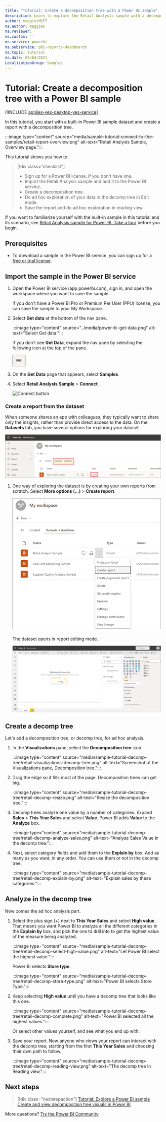 ```yaml
---
title: "Tutorial: Create a decomposition tree with a Power BI sample"
description: Learn to explore the Retail Analysis sample with a decomposition tree in the Power BI service.
author: maggiesMSFT
ms.author: maggies
ms.reviewer: 
ms.custom: ''
ms.service: powerbi
ms.subservice: pbi-reports-dashboards
ms.topic: tutorial
ms.date: 08/04/2021
LocalizationGroup: Samples
---
```

# Tutorial: Create a decomposition tree with a Power BI sample

[!INCLUDE [applies-yes-desktop-yes-service](../includes/applies-yes-desktop-yes-service.md)]

In this tutorial, you start with a built-in Power BI sample dataset and create a report with a decomposition tree. 

:::image type="content" source="media/sample-tutorial-connect-to-the-samples/retail-report-overview.png" alt-text="Retail Analysis Sample, Overview page.":::

This tutorial shows you how to: 

> [!div class="checklist"]
> * Sign up for a Power BI license, if you don't have one.
> * Import the Retail Analysis sample and add it to the Power BI service.
> * Create a decomposition tree.
> * Do ad hoc exploration of your data in the decomp tree in Edit mode.
> * Save the report and do ad hoc exploration in reading view.

If you want to familiarize yourself with the built-in sample in this tutorial and its scenario, see [Retail Analysis sample for Power BI: Take a tour](sample-retail-analysis.md) before you begin.

## Prerequisites

- To download a sample in the Power BI service, you can sign up for a [free or trial license](../fundamentals/service-self-service-signup-purchase-for-power-bi.md).


## Import the sample in the Power BI service

1. Open the Power BI service (app.powerbi.com), sign in, and open the workspace where you want to save the sample. 

    If you don't have a Power BI Pro or Premium Per User (PPU) license, you can save the sample to your My Workspace.

2. Select **Get data** at the bottom of the nav pane. 

   :::image type="content" source="../media/power-bi-get-data.png" alt-text="Select Get data.":::

   If you don't see **Get Data**, expand the nav pane by selecting the following icon at the top of the pane.

    ![Expand the nav pane icon.](media/sample-tutorial-connect-to-the-samples/expand-nav.png)

1. On the **Get Data** page that appears, select **Samples**.

1. Select **Retail Analysis Sample** > **Connect**.

   ![Connect button](media/sample-tutorial-connect-to-the-samples/pbi_retailanalysissampleconnect.png)

### Create a report from the dataset

When someone shares an app with colleagues, they typically want to share only the insights, rather than provide direct access to the data. On the **Datasets** tab, you have several options for exploring your dataset.

![Retail Analysis Sample dataset entry](media/sample-tutorial-connect-to-the-samples/power-bi-new-dataset.png)
   
1. One way of exploring the dataset is by creating your own reports from scratch. Select **More options (...)** > **Create report**.
   
   ![Screenshot showing the Create report menu item.](media/sample-tutorial-connect-to-the-samples/power-bi-chart-icon4.png)
   
   The dataset opens in report editing mode.
   
   ![Brand-new report](media/sample-tutorial-connect-to-the-samples/power-bi-report-editing.png)

## Create a decomp tree

Let's add a decomposition tree, or decomp tree, for ad hoc analysis.

1. In the **Visualizations** pane, select the **Decomposition tree** icon.

    :::image type="content" source="media/sample-tutorial-decomp-tree/retail-visualizations-decomp-tree.png" alt-text="Screenshot of the Visualizations pane, Decomposition tree.":::

1. Drag the edge so it fills most of the page. Decomposition trees can get big.

    :::image type="content" source="media/sample-tutorial-decomp-tree/retail-decomp-resize.png" alt-text="Resize the decomposition tree.":::

1. Decomp trees analyze one value by a number of categories. Expand **Sales** > **This Year Sales** and select **Value**. Power BI adds **Value** to the **Analyze** box.

    :::image type="content" source="media/sample-tutorial-decomp-tree/retail-decomp-analyze-sales.png" alt-text="Analyze Sales Value in the decomp tree.":::

1. Next, select category fields and add them to the **Explain by** box. Add as many as you want, in any order. You can use them or not in the decomp tree.

     :::image type="content" source="media/sample-tutorial-decomp-tree/retail-decomp-explain-by.png" alt-text="Explain sales by these categories.":::

## Analyze in the decomp tree

Now comes the ad hoc analysis part. 

1. Select the plus sign (+) next to **This Year Sales** and select **High value**. That means you want Power BI to analyze all the different categories in the **Explain by** box, and pick the one to drill into to get the highest value of the measure being analyzed. 

    :::image type="content" source="media/sample-tutorial-decomp-tree/retail-decomp-select-high-value.png" alt-text="Let Power BI select the highest value.":::

    Power BI selects **Store type**.

    :::image type="content" source="media/sample-tutorial-decomp-tree/retail-decomp-store-type.png" alt-text="Power BI selects Store Type.":::

1. Keep selecting **High value** until you have a decomp tree that looks like this one.

    :::image type="content" source="media/sample-tutorial-decomp-tree/retail-decomp-complete.png" alt-text="Power BI selected all the highest values.":::

    Or select other values yourself, and see what you end up with.

1. Save your report. Now anyone who views your report can interact with the decomp tree, starting from the first **This Year Sales** and choosing their own path to follow.

    :::image type="content" source="media/sample-tutorial-decomp-tree/retail-decomp-reading-view.png" alt-text="The decomp tree in Reading view.":::

## Next steps

> [!div class="nextstepaction"]
> [Tutorial: Explore a Power BI sample](sample-tutorial-connect-to-the-samples.md)
> [Create and view decomposition tree visuals in Power BI](../visuals/power-bi-visualization-decomposition-tree.md)

More questions? [Try the Power BI Community](https://community.powerbi.com/)
